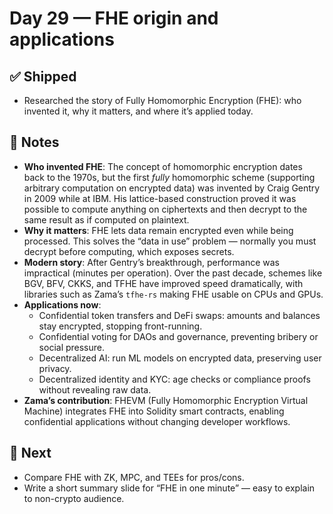 # Day 29 — FHE origin and applications

## ✅ Shipped
- Researched the story of Fully Homomorphic Encryption (FHE): who invented it, why it matters, and where it’s applied today.

## 🧠 Notes
- **Who invented FHE**: The concept of homomorphic encryption dates back to the 1970s, but the first *fully* homomorphic scheme (supporting arbitrary computation on encrypted data) was invented by Craig Gentry in 2009 while at IBM. His lattice-based construction proved it was possible to compute anything on ciphertexts and then decrypt to the same result as if computed on plaintext.
- **Why it matters**: FHE lets data remain encrypted even while being processed. This solves the “data in use” problem — normally you must decrypt before computing, which exposes secrets.
- **Modern story**: After Gentry’s breakthrough, performance was impractical (minutes per operation). Over the past decade, schemes like BGV, BFV, CKKS, and TFHE have improved speed dramatically, with libraries such as Zama’s `tfhe-rs` making FHE usable on CPUs and GPUs.
- **Applications now**:
  - Confidential token transfers and DeFi swaps: amounts and balances stay encrypted, stopping front-running.
  - Confidential voting for DAOs and governance, preventing bribery or social pressure.
  - Decentralized AI: run ML models on encrypted data, preserving user privacy.
  - Decentralized identity and KYC: age checks or compliance proofs without revealing raw data.
- **Zama’s contribution**: FHEVM (Fully Homomorphic Encryption Virtual Machine) integrates FHE into Solidity smart contracts, enabling confidential applications without changing developer workflows.

## 🎯 Next
- Compare FHE with ZK, MPC, and TEEs for pros/cons.
- Write a short summary slide for “FHE in one minute” — easy to explain to non-crypto audience.
